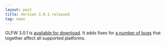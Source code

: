 ```yaml
---
layout: post
title: Version 3.0.1 released
tag: news
---
```


GLFW 3.0.1 is [available for download](download.html). 
It adds fixes for [a number of bugs](Version-3.0.1-changelog.html) that together
affect all supported platforms.
